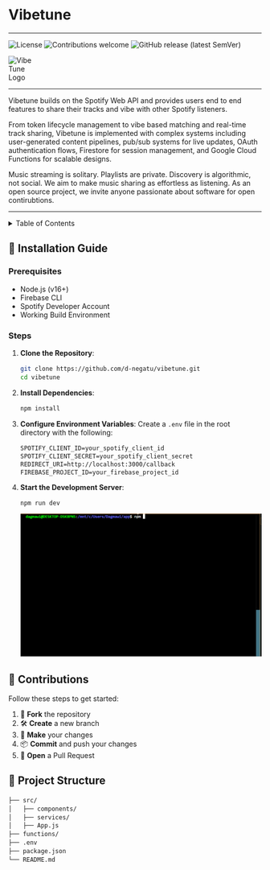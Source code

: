 # Vibetune

---
![License](https://img.shields.io/github/license/d-negatu/vibetune) ![Contributions welcome](https://img.shields.io/badge/contributions-welcome-brightgreen)  ![GitHub release (latest SemVer)](https://img.shields.io/github/v/release/d-negatu/vibetune)

<div style="width: 50px; height: auto;">
  <img src="https://github.com/user-attachments/assets/710b7038-923d-4020-b2bd-bbb59e8ab650" style="width: 8%; height: auto;" alt="VibeTune Logo" />
</div>

---
Vibetune builds on the Spotify Web API and provides users end to end features to share their tracks and vibe with other Spotify listeners.

From token lifecycle management to vibe based matching and real-time track sharing, Vibetune is implemented with complex systems including user-generated content pipelines, pub/sub systems for live updates, OAuth authentication flows, Firestore  for session management, and Google Cloud Functions for scalable designs. 

Music streaming is solitary. Playlists are private. Discovery is algorithmic, not social. We aim to make music sharing as effortless as listening. As an open source project, we invite anyone passionate about software for open contirubtions. 

---


<!-- TABLE OF CONTENTS -->
<details>
  <summary>Table of Contents</summary>
  <ol>
    <li>
      <a href="#about-the-project">About The Project</a>
      <ul>
        <li><a href="#built-with">Built With</a></li>
      </ul>
    </li>
    <li>
      <a href="#getting-started">Getting Started</a>
      <ul>
        <li><a href="#prerequisites">Prerequisites</a></li>
        <li><a href="#installation">Installation</a></li>
      </ul>
    </li>
    <li><a href="#usage">Usage</a></li>
    <li><a href="#roadmap">Roadmap</a></li>
    <li><a href="#contributing">Contributing</a></li>
    <li><a href="#license">License</a></li>
    <li><a href="#contact">Contact</a></li>
    <li><a href="#acknowledgments">Acknowledgments</a></li>
  </ol>
</details>




## 📜 Installation Guide

### Prerequisites

- Node.js (v16+)
- Firebase CLI
- Spotify Developer Account
- Working Build Environment

### Steps

1. **Clone the Repository**:
    ```bash
    git clone https://github.com/d-negatu/vibetune.git
    cd vibetune
    ```

2. **Install Dependencies**:
    ```bash
    npm install
    ```

3. **Configure Environment Variables**:
    Create a `.env` file in the root directory with the following:
    ```env
    SPOTIFY_CLIENT_ID=your_spotify_client_id
    SPOTIFY_CLIENT_SECRET=your_spotify_client_secret
    REDIRECT_URI=http://localhost:3000/callback
    FIREBASE_PROJECT_ID=your_firebase_project_id
    ```

4. **Start the Development Server**:
    ```bash
    npm run dev
    ```
    ![Demo](./src/assets/hello.gif)



## 🙌 Contributions

Follow these steps to get started:

1. 🍴 **Fork** the repository  
2. 🛠️ **Create** a new branch  
3. 🧪 **Make** your changes  
4. 📦 **Commit** and push your changes  
5. 🔁 **Open** a Pull Request


## 📂 Project Structure

```bash
├── src/
│   ├── components/
│   ├── services/
│   ├── App.js
├── functions/
├── .env
├── package.json
└── README.md



